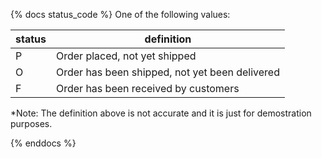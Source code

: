{% docs status_code %}
One of the following values: 

| status   | definition                                       |
|----------|--------------------------------------------------|
| P        | Order placed, not yet shipped                    |
| O        | Order has been shipped, not yet been delivered   |
| F        | Order has been received by customers             |

*Note: The definition above is not accurate and it is just for demostration purposes.

{% enddocs %}